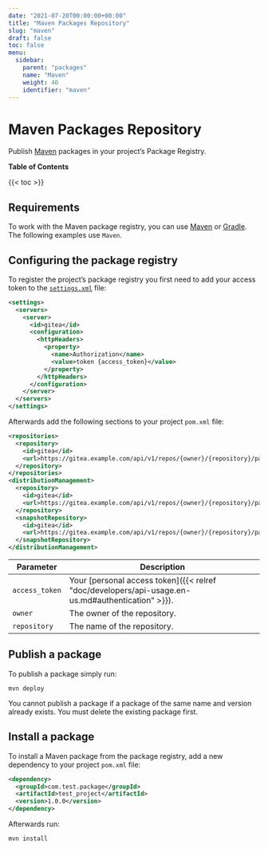 ```yaml
---
date: "2021-07-20T00:00:00+00:00"
title: "Maven Packages Repository"
slug: "maven"
draft: false
toc: false
menu:
  sidebar:
    parent: "packages"
    name: "Maven"
    weight: 40
    identifier: "maven"
---
```


# Maven Packages Repository

Publish [Maven](https://maven.apache.org) packages in your project’s Package Registry.

**Table of Contents**

{{< toc >}}

## Requirements

To work with the Maven package registry, you can use [Maven](https://maven.apache.org/install.html) or [Gradle](https://gradle.org/install/).
The following examples use `Maven`.

## Configuring the package registry

To register the project’s package registry you first need to add your access token to the [`settings.xml`](https://maven.apache.org/settings.html) file:

```xml
<settings>
  <servers>
    <server>
      <id>gitea</id>
      <configuration>
        <httpHeaders>
          <property>
            <name>Authorization</name>
            <value>token {access_token}</value>
          </property>
        </httpHeaders>
      </configuration>
    </server>
  </servers>
</settings>
```

Afterwards add the following sections to your project `pom.xml` file:

```xml
<repositories>
  <repository>
    <id>gitea</id>
    <url>https://gitea.example.com/api/v1/repos/{owner}/{repository}/packages/maven</url>
  </repository>
</repositories>
<distributionManagement>
  <repository>
    <id>gitea</id>
    <url>https://gitea.example.com/api/v1/repos/{owner}/{repository}/packages/maven</url>
  </repository>
  <snapshotRepository>
    <id>gitea</id>
    <url>https://gitea.example.com/api/v1/repos/{owner}/{repository}/packages/maven</url>
  </snapshotRepository>
</distributionManagement>
```

| Parameter      | Description |
| -------------- | ----------- |
| `access_token` | Your [personal access token]({{< relref "doc/developers/api-usage.en-us.md#authentication" >}}). |
| `owner`        | The owner of the repository. |
| `repository`   | The name of the repository. |

## Publish a package

To publish a package simply run:

```shell
mvn deploy
```

You cannot publish a package if a package of the same name and version already exists. You must delete the existing package first.

## Install a package

To install a Maven package from the package registry, add a new dependency to your project `pom.xml` file:

```xml
<dependency>
  <groupId>com.test.package</groupId>
  <artifactId>test_project</artifactId>
  <version>1.0.0</version>
</dependency>
```

Afterwards run:

```shell
mvn install
```